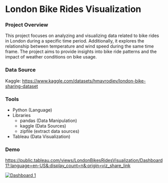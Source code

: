 # London Bike Rides Visualization

### Project Overview
This project focuses on analyzing and visualizing data related to bike rides in London during a specific time period. Additionally, it explores the relationship between temperature and wind speed during the same time frame. The project aims to provide insights into bike ride patterns and the impact of weather conditions on bike usage.

### Data Source
Kaggle:
https://www.kaggle.com/datasets/hmavrodiev/london-bike-sharing-dataset

### Tools
- Python (Language)
- Libraries
  - pandas (Data Manipulation)
  - kaggle (Data Sources)
  - zipfile (extract data sources)
- Tableau (Data Visualization)

### Demo
https://public.tableau.com/views/LondonBikesRidesVisualization/Dashboard1?:language=en-US&:display_count=n&:origin=viz_share_link
<div class='tableauPlaceholder' id='viz1704613865745' style='position: relative'><noscript><a href='#'><img alt='Dashboard 1 ' src='https:&#47;&#47;public.tableau.com&#47;static&#47;images&#47;Lo&#47;LondonBikesRidesVisualization&#47;Dashboard1&#47;1_rss.png' style='border: none' /></a></noscript><object class='tableauViz'  style='display:none;'><param name='host_url' value='https%3A%2F%2Fpublic.tableau.com%2F' /> <param name='embed_code_version' value='3' /> <param name='site_root' value='' /><param name='name' value='LondonBikesRidesVisualization&#47;Dashboard1' /><param name='tabs' value='no' /><param name='toolbar' value='yes' /><param name='static_image' value='https:&#47;&#47;public.tableau.com&#47;static&#47;images&#47;Lo&#47;LondonBikesRidesVisualization&#47;Dashboard1&#47;1.png' /> <param name='animate_transition' value='yes' /><param name='display_static_image' value='yes' /><param name='display_spinner' value='yes' /><param name='display_overlay' value='yes' /><param name='display_count' value='yes' /><param name='language' value='en-US' /></object></div>                
